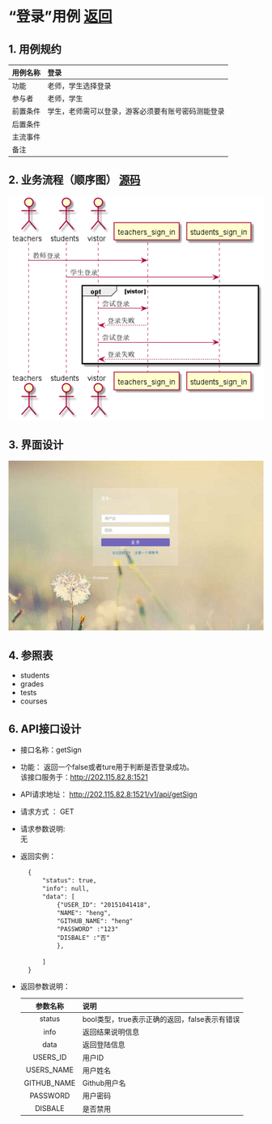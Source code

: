 # “登录”用例 [返回](/README.md)
## 1. 用例规约


|用例名称|登录|
|-------|:-------------|
|功能|老师，学生选择登录|
|参与者|老师，学生|
|前置条件|学生，老师需可以登录，游客必须要有账号密码测能登录|
|后置条件||
|主流事件| |
|备注| |

## 2. 业务流程（顺序图） [源码](/sequence登录.puml)
![sequence4](sequence登录.png) 

## 3. 界面设计
![sign_in](login.png) 


## 4. 参照表

- students
- grades
- tests
- courses

## 6. API接口设计

- 接口名称：getSign
    
- 功能：
    返回一个false或者ture用于判断是否登录成功。   
    该接口服务于：http://202.115.82.8:1521
    
- API请求地址： 
    http://202.115.82.8:1521/v1/api/getSign

- 请求方式 ：
    GET  

- 请求参数说明:        
    无
    
- 返回实例：

        {
            "status": true,
            "info": null,          
            "data": [
                {"USER_ID": "20151041418", 
                "NAME": "heng", 
                "GITHUB_NAME": "heng"
                "PASSWORD" :"123"
                "DISBALE" :"否"
                }, 
            
            ] 
        }
  
- 返回参数说明：    
 
  |参数名称|说明|
  |:---------:|:--------------------------------------------------------|      
  |status|bool类型，true表示正确的返回，false表示有错误|
  |info|返回结果说明信息|
  |data|返回登陆信息|
  |USERS_ID|用户ID|
  |USERS_NAME|用户姓名|
  |GITHUB_NAME|Github用户名|
  |PASSWORD|用户密码|
  |DISBALE|是否禁用|
  
